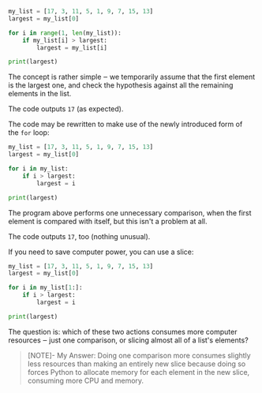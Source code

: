 ```python
my_list = [17, 3, 11, 5, 1, 9, 7, 15, 13]
largest = my_list[0]

for i in range(1, len(my_list)):
    if my_list[i] > largest:
        largest = my_list[i]

print(largest)
```

The concept is rather simple ‒ we temporarily assume that the first element is the largest one, and check the hypothesis against all the remaining elements in the list.

The code outputs `17` (as expected).

The code may be rewritten to make use of the newly introduced form of the `for` loop:

```python
my_list = [17, 3, 11, 5, 1, 9, 7, 15, 13]
largest = my_list[0]

for i in my_list:
    if i > largest:
        largest = i

print(largest)

```

The program above performs one unnecessary comparison, when the first element is compared with itself, but this isn't a problem at all.

The code outputs `17`, too (nothing unusual).

If you need to save computer power, you can use a slice:

```python
my_list = [17, 3, 11, 5, 1, 9, 7, 15, 13]
largest = my_list[0]

for i in my_list[1:]:
    if i > largest:
        largest = i

print(largest)
```

The question is: which of these two actions consumes more computer resources ‒ just one comparison, or slicing almost all of a list's elements?

> [NOTE]- My Answer:
> Doing one comparison more consumes slightly less resources than making an entirely new slice because doing so forces Python to allocate memory for each element in the new slice, consuming more CPU and memory.